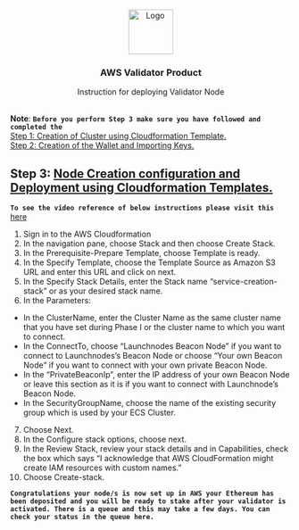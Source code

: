 

<br />
<p align="center">
  <a href="https://www.launchnodes.com/">
    <img src="https://logo-public.s3.us-east-2.amazonaws.com/app+icon.png" alt="Logo" width="80" height="80">
  </a>

  <h3 align="center">AWS Validator Product</h3>

  <p align="center">
    Instruction for deploying Validator Node
    <br />
   <br />
    
  </p>
</p>

**Note**: **`Before you perform Step 3 make sure you have followed and completed the`**<br />
[Step 1: Creation of Cluster using Cloudformation Template.](https://docs.google.com/document/d/1gvCvYPKeZ3xUk9R1qXl8ALTo8PTOdgxSnCmob8Yh2RA/edit?usp=sharing)<br/>
[Step 2: Creation of the Wallet and Importing Keys.](https://github.com/launchnodes/ValidatorNodeProduct/tree/main/Scripts)

## Step 3: [Node Creation configuration and Deployment using Cloudformation Templates.](https://docs.google.com/document/d/1gvCvYPKeZ3xUk9R1qXl8ALTo8PTOdgxSnCmob8Yh2RA/edit?usp=sharing)

 **`To see the video reference of below instructions please visit this `** [here](https://drive.google.com/file/d/1CaLbWgPudVTfuDvMQ2vlcuqtj9wtrVNP/view?usp=sharing)

1. Sign in to the AWS Cloudformation 
2. In the navigation pane, choose Stack and then choose Create Stack.	
3. In the Prerequisite-Prepare Template, choose Template is ready.
4. In the Specify Template, choose the Template Source as Amazon S3 URL and enter this URL and click on next.
5. In the Specify Stack Details, enter the Stack name “service-creation-stack” or as your desired stack name.
6. In the Parameters:

  - In the ClusterName, enter the Cluster Name as the same cluster name that you have set during Phase I or the cluster name to which you want to connect.
  - In the ConnectTo, choose “Launchnodes Beacon Node” if you want to connect to Launchnodes’s Beacon Node or choose “Your own Beacon Node” if you want to connect with your own private Beacon Node.
  - In the “PrivateBeaconIp”, enter the IP address of your own Beacon Node or leave this section as it is if you want to connect with Launchnode’s Beacon Node.
  - In the SecurityGroupName, choose the name of the existing security group which is used by your ECS Cluster.

7. Choose Next.
8. In the Configure stack options, choose next.
9. In the Review Stack, review your stack details and in Capabilities, check the box which says “I acknowledge that AWS CloudFormation might create IAM resources with custom names.”
10. Choose Create-stack.



**`Congratulations your node/s is now set up in AWS your Ethereum has been deposited and you will be ready to stake after your validator is activated. There is a queue and this may take a few days. You can check your status in the queue here.`**
